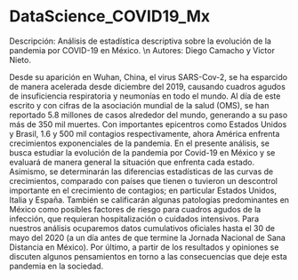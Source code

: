 # DataScience_COVID19_Mx
Descripción: Análisis de estadística descriptiva sobre la evolución de la pandemia por COVID-19 en México. \n
Autores: Diego Camacho y Victor Nieto.

Desde su aparición en Wuhan, China, el virus SARS-Cov-2, se ha esparcido de manera acelerada desde diciembre del 2019, causando cuadros agudos de insuficiencia respiratoria y neumonías en todo el mundo. Al día de este escrito y con cifras de la asociación mundial de la salud (OMS), se han reportado 5.8 millones de casos alrededor del mundo, generando a su paso más de 350 mil muertes. Con importantes epicentros como Estados Unidos y Brasil, 1.6 y 500 mil contagios respectivamente, ahora América enfrenta crecimientos exponenciales de la pandemia. 
En el presente análisis, se busca estudiar la evolución de la pandemia por Covid-19 en México y se evaluará de manera general la situación que enfrenta cada estado. Asimismo, se determinarán las diferencias estadísticas de las curvas de crecimientos, comparado con países que tienen o tuvieron un descontrol importante en el crecimiento de contagios; en particular Estados Unidos, Italia y España. También se calificarán algunas patologías predominantes en México como posibles factores de riesgo para cuadros agudos de la infección, que requieran hospitalización o cuidados intensivos. Para nuestros análisis ocuparemos datos cumulativos oficiales hasta el 30 de mayo del 2020 (a un día antes de que termine la Jornada Nacional de Sana Distancia en México). Por último, a partir de los resultados y opiniones se discuten algunos pensamientos en torno a las consecuencias que deje esta pandemia en la sociedad.

